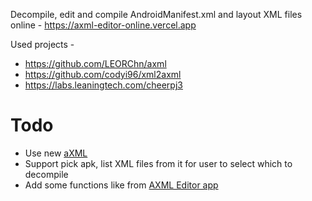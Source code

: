 Decompile, edit and compile AndroidManifest.xml and layout XML files online - https://axml-editor-online.vercel.app

Used projects -
* https://github.com/LEORChn/axml
* https://github.com/codyi96/xml2axml
* https://labs.leaningtech.com/cheerpj3

# Todo
* Use new [aXML](https://github.com/apk-editor/aXML)
* Support pick apk, list XML files from it for user to select which to decompile
* Add some functions like from [AXML Editor app](https://github.com/AbdurazaaqMohammed/AXML-Editor)
